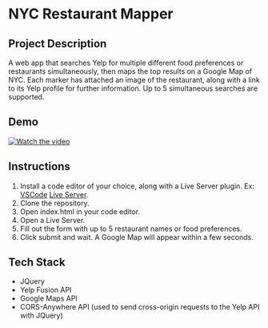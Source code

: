 # NYC Restaurant Mapper

## Project Description

A web app that searches Yelp for multiple different food preferences or restaurants simultaneously, then maps the top results on a Google Map of NYC. Each marker has attached an image of the restaurant, along with a link to its Yelp profile for further information. Up to 5 simultaneous searches are supported. 


## Demo

[![Watch the video](https://img.youtube.com/vi/Lwt06zuVXnc/maxresdefault.jpg)](https://www.youtube.com/watch?v=Lwt06zuVXnc)


## Instructions

1. Install a code editor of your choice, along with a Live Server plugin. Ex: [VSCode](https://code.visualstudio.com/Download) [Live Server](https://marketplace.visualstudio.com/items?itemName=ritwickdey.LiveServer).
1. Clone the repository.
2. Open index.html in your code editor.
3. Open a Live Server.
4. Fill out the form with up to 5 restaurant names or food preferences.
5. Click submit and wait. A Google Map will appear within a few seconds.

## Tech Stack
- JQuery
- Yelp Fusion API
- Google Maps API
- CORS-Anywhere API (used to send cross-origin requests to the Yelp API with JQuery)

